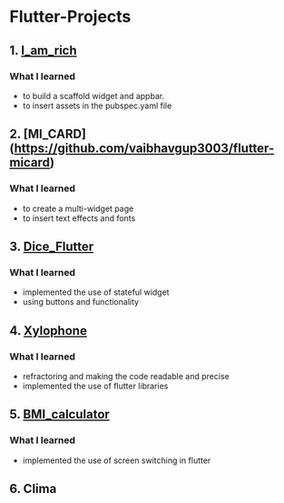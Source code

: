 # Flutter-Projects
## 1. [I_am_rich](https://github.com/vaibhavgup3003/flutter-i_am_rich)
### What I learned
-  to build a scaffold widget and appbar.
-  to insert assets in the pubspec.yaml file
## 2. [MI_CARD] (https://github.com/vaibhavgup3003/flutter-micard)
### What I learned
- to create a multi-widget page
- to insert text effects and fonts
## 3. [Dice_Flutter](https://github.com/vaibhavgup3003/flutter-dice)
### What I learned
- implemented the use of stateful widget
- using buttons and functionality
## 4. [Xylophone](https://github.com/vaibhavgup3003/flutter-xylophone)
### What I learned
- refractoring and making the code readable and precise
- implemented the use of flutter libraries
## 5. [BMI_calculator](https://github.com/vaibhavgup3003/flutter-bmicalc)
### What I learned
- implemented the use of screen switching in flutter
## 6. Clima
